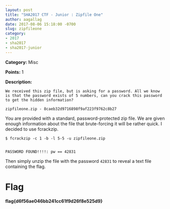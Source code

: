 ```yaml
---
layout: post
title: "SHA2017 CTF - Junior : Zipfile One"
author: aagallag
date: 2017-08-06 15:18:00 -0700
slug: zipfileone
category:
- 2017
- sha2017
- sha2017-junior
---
```

**Category:** Misc

**Points:** 1

**Description:**

```
We received this zip file, but is asking for a password. All we know is that the password exists of 5 numbers, can you crack this password to get the hidden information?

zipfileone.zip - 8caeb32d9716898f9af223f9762c8b27
```

You are provided with a standard, password-protected zip file.  We are given enough information about the file that brute-forcing it will be rather quick.  I decided to use fcrackzip.

```
$ fcrackzip -c 1 -b -l 5-5 -u zipfileone.zip


PASSWORD FOUND!!!!: pw == 42831
```

Then simply unzip the file with the password `42831` to reveal a text file containing the flag.

# Flag
**flag{d6f56ae046bb241cc61f9d26f8e525d9}**
